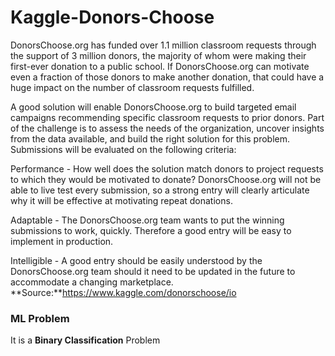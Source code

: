 # Kaggle-Donors-Choose

DonorsChoose.org has funded over 1.1 million classroom requests through the support of 3 million donors, the majority of whom were making their first-ever donation to a public school. If DonorsChoose.org can motivate even a fraction of those donors to make another donation, that could have a huge impact on the number of classroom requests fulfilled.

A good solution will enable DonorsChoose.org to build targeted email campaigns recommending specific classroom requests to prior donors. Part of the challenge is to assess the needs of the organization, uncover insights from the data available, and build the right solution for this problem. Submissions will be evaluated on the following criteria:

Performance - How well does the solution match donors to project requests to which they would be motivated to donate? DonorsChoose.org will not be able to live test every submission, so a strong entry will clearly articulate why it will be effective at motivating repeat donations.

Adaptable - The DonorsChoose.org team wants to put the winning submissions to work, quickly. Therefore a good entry will be easy to implement in production.

Intelligible - A good entry should be easily understood by the DonorsChoose.org team should it need to be updated in the future to accommodate a changing marketplace.
**Source:**https://www.kaggle.com/donorschoose/io

### ML Problem
It is a **Binary Classification** Problem
